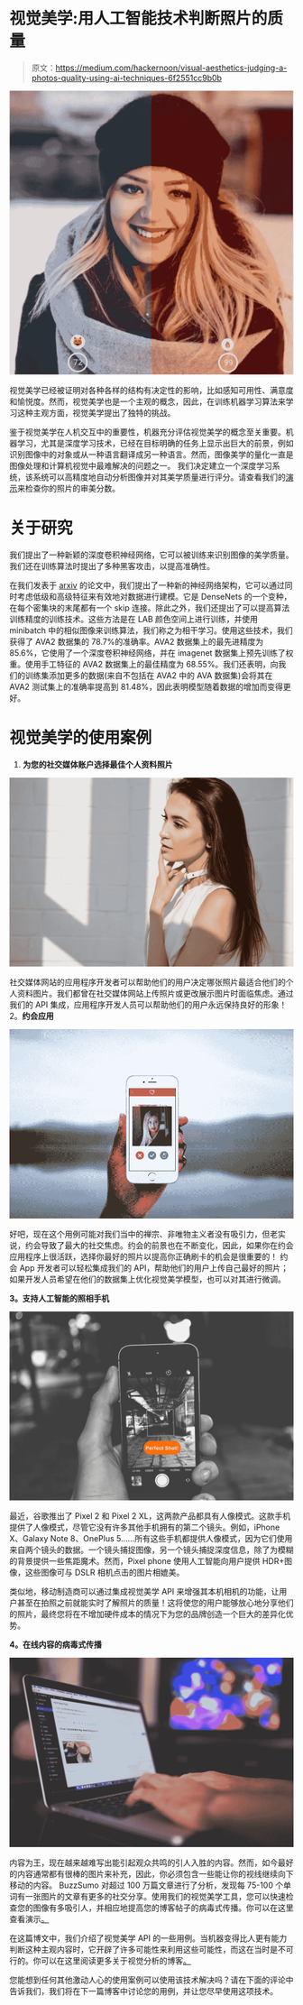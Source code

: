 # 视觉美学:用人工智能技术判断照片的质量

> 原文：<https://medium.com/hackernoon/visual-aesthetics-judging-a-photos-quality-using-ai-techniques-6f2551cc9b0b>

![](img/1c6a274f11e4fc2cac12ebc40e9c36ee.png)

视觉美学已经被证明对各种各样的结构有决定性的影响，比如感知可用性、满意度和愉悦度。然而，视觉美学也是一个主观的概念，因此，在训练机器学习算法来学习这种主观方面，视觉美学提出了独特的挑战。

鉴于视觉美学在人机交互中的重要性，机器充分评估视觉美学的概念至关重要。机器学习，尤其是深度学习技术，已经在目标明确的任务上显示出巨大的前景，例如识别图像中的对象或从一种语言翻译成另一种语言。然而，图像美学的量化一直是图像处理和计算机视觉中最难解决的问题之一。
我们决定建立一个深度学习系统，该系统可以高精度地自动分析图像并对其美学质量进行评分。请查看我们的[演示](https://www.paralleldots.com/visual-analytics)来检查你的照片的审美分数。

# 关于研究

我们提出了一种新颖的深度卷积神经网络，它可以被训练来识别图像的美学质量。我们还在训练算法时提出了多种黑客攻击，以提高准确性。

在我们发表于 [arxiv](https://arxiv.org/abs/1712.03382v1) 的论文中，我们提出了一种新的神经网络架构，它可以通过同时考虑低级和高级特征来有效地对数据进行建模。它是 DenseNets 的一个变种，在每个密集块的末尾都有一个 skip 连接。除此之外，我们还提出了可以提高算法训练精度的训练技术。这些方法是在 LAB 颜色空间上进行训练，并使用 minibatch 中的相似图像来训练算法，我们称之为相干学习。使用这些技术，我们获得了 AVA2 数据集的 78.7%的准确率。AVA2 数据集上的最先进精度为 85.6%，它使用了一个深度卷积神经网络，并在 imagenet 数据集上预先训练了权重。使用手工特征的 AVA2 数据集上的最佳精度为 68.55%。我们还表明，向我们的训练集添加更多的数据(来自不包括在 AVA2 中的 AVA 数据集)会将其在 AVA2 测试集上的准确率提高到 81.48%，因此表明模型随着数据的增加而变得更好。

# 视觉美学的使用案例

1.  **为您的社交媒体账户选择最佳个人资料照片**

![](img/69b0b3924e10d696ae3960940b174193.png)

社交媒体网站的应用程序开发者可以帮助他们的用户决定哪张照片最适合他们的个人资料图片。我们都曾在社交媒体网站上传照片或更改展示图片时面临焦虑。通过我们的 API 集成，应用程序开发人员可以帮助他们的用户永远保持良好的形象！
2。**约会应用**

![](img/cc8d033d1559354183b206d512b74c5f.png)

好吧，现在这个用例可能对我们当中的禅宗、非唯物主义者没有吸引力，但老实说，约会导致了最大的社交焦虑。约会的前景也在不断变化，因此，如果你在约会应用程序上很活跃，选择你最好的照片以提高你正确刷卡的机会是很重要的！
约会 App 开发者可以轻松集成我们的 API，帮助他们的用户上传自己最好的照片；如果开发人员希望在他们的数据集上优化视觉美学模型，也可以对其进行微调。

**3。支持人工智能的照相手机**

![](img/cf75639dbccc4e29f9e8d4c4fa23db24.png)

最近，谷歌推出了 Pixel 2 和 Pixel 2 XL，这两款产品都具有人像模式。这款手机提供了人像模式，尽管它没有许多其他手机拥有的第二个镜头。例如，iPhone X、Galaxy Note 8、OnePlus 5……所有这些手机都提供人像模式，因为它们使用来自两个镜头的数据。一个镜头捕捉图像，另一个镜头捕捉深度信息，除了为模糊的背景提供一些焦距魔术。然而，Pixel phone 使用人工智能向用户提供 HDR+图像，这些图像可与 DSLR 相机点击的图片相媲美。

类似地，移动制造商可以通过集成视觉美学 API 来增强其本机相机的功能，让用户甚至在拍照之前就能实时了解照片的质量！这将使您的用户能够放心地分享他们的照片，最终您将在不增加硬件成本的情况下为您的品牌创造一个巨大的差异化优势。

**4。在线内容的病毒式传播**

![](img/dad7abf2f8e0306c73c9b6185a6f8bcf.png)

内容为王，现在越来越难写出能引起观众共鸣的引人入胜的内容。然而，如今最好的内容通常都有很棒的图片来补充，因此，你必须包含一些能让你的视线继续向下移动的内容。
BuzzSumo 对超过 100 万篇文章进行了分析，发现每 75-100 个单词有一张图片的文章有更多的社交分享。使用我们的视觉美学工具，您可以快速检查您的图像有多吸引人，并相应地提高您的博客帖子的病毒式传播。你可以在这里查看演示[。](https://www.paralleldots.com/visual-analytics)

在这篇博文中，我们介绍了视觉美学 API 的一些用例。当机器变得比人更有能力判断这种主观内容时，它开辟了许多可能性来利用这些可能性，而这在当时是不可行的。你可以在这里阅读更多关于视觉分析的博客[。](http://blog.paralleldots.com/category/product/visual-analytics/)

您能想到任何其他激动人心的使用案例可以使用该技术解决吗？请在下面的评论中告诉我们，我们将在下一篇博客中讨论您的用例，并让您尽早使用这项技术。